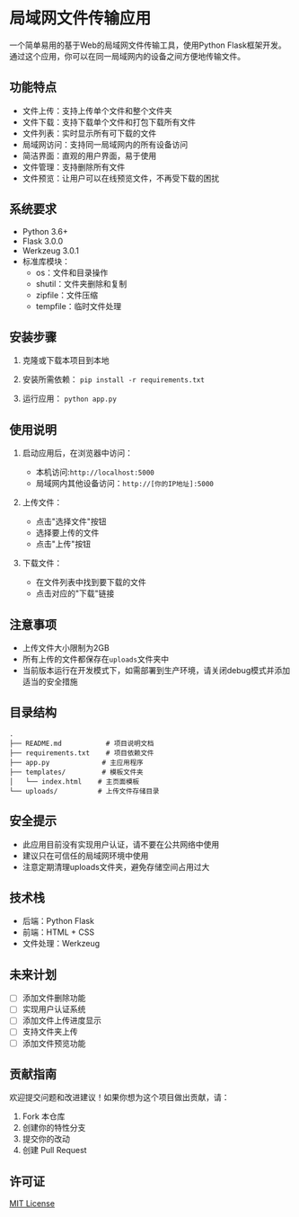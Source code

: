 # 局域网文件传输应用

一个简单易用的基于Web的局域网文件传输工具，使用Python Flask框架开发。通过这个应用，你可以在同一局域网内的设备之间方便地传输文件。

## 功能特点

- 文件上传：支持上传单个文件和整个文件夹
- 文件下载：支持下载单个文件和打包下载所有文件
- 文件列表：实时显示所有可下载的文件
- 局域网访问：支持同一局域网内的所有设备访问
- 简洁界面：直观的用户界面，易于使用
- 文件管理：支持删除所有文件
- 文件预览：让用户可以在线预览文件，不再受下载的困扰


## 系统要求

- Python 3.6+
- Flask 3.0.0
- Werkzeug 3.0.1
- 标准库模块：
  - os：文件和目录操作
  - shutil：文件夹删除和复制
  - zipfile：文件压缩
  - tempfile：临时文件处理

## 安装步骤

1. 克隆或下载本项目到本地

2. 安装所需依赖：
`pip install -r requirements.txt`

3. 运行应用：
`python app.py`

## 使用说明

1. 启动应用后，在浏览器中访问：
   - 本机访问:`http://localhost:5000`
   - 局域网内其他设备访问：`http://[你的IP地址]:5000`

2. 上传文件：
   - 点击"选择文件"按钮
   - 选择要上传的文件
   - 点击"上传"按钮

3. 下载文件：
   - 在文件列表中找到要下载的文件
   - 点击对应的"下载"链接

## 注意事项

- 上传文件大小限制为2GB
- 所有上传的文件都保存在`uploads`文件夹中
- 当前版本运行在开发模式下，如需部署到生产环境，请关闭debug模式并添加适当的安全措施

## 目录结构

```
.
├── README.md           # 项目说明文档
├── requirements.txt    # 项目依赖文件
├── app.py             # 主应用程序
├── templates/         # 模板文件夹
│   └── index.html    # 主页面模板
└── uploads/          # 上传文件存储目录
```

## 安全提示

- 此应用目前没有实现用户认证，请不要在公共网络中使用
- 建议只在可信任的局域网环境中使用
- 注意定期清理uploads文件夹，避免存储空间占用过大

## 技术栈

- 后端：Python Flask
- 前端：HTML + CSS
- 文件处理：Werkzeug

## 未来计划

- [ ] 添加文件删除功能
- [ ] 实现用户认证系统
- [ ] 添加文件上传进度显示
- [ ] 支持文件夹上传
- [ ] 添加文件预览功能

## 贡献指南

欢迎提交问题和改进建议！如果你想为这个项目做出贡献，请：

1. Fork 本仓库
2. 创建你的特性分支
3. 提交你的改动
4. 创建 Pull Request

## 许可证

[MIT License](https://opensource.org/licenses/MIT)
